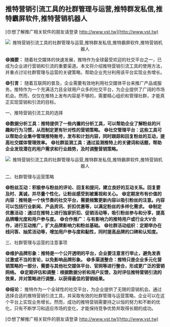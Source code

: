 ## **推特营销引流工具的社群管理与运营,推特群发私信,推特霸屏软件,推特营销机器人**

[😍想了解推广相关软件的朋友请登录 http://www.vst.tw](http://www.vst.tw)

 <center><img src="https://vst.tw/MP4/tuiguang/png/6.png" alt="推特营销引流工具的社群管理与运营,推特群发私信,推特霸屏软件,推特营销机器人"></center>

**😄摘要：**
随着社交媒体的快速发展，推特作为全球最受欢迎的社交平台之一，已成为企业进行营销和引流的重要渠道。本文将介绍推特营销引流工具的使用方法，并重点讨论社群管理与运营的关键策略，帮助企业充分利用该平台实现业务增长。

**😄引言：**
随着互联网的普及，企业需要有效地利用社交媒体平台来推广产品或服务。推特作为一个充满活力且全球用户众多的社交平台，为企业提供了广阔的市场机会。然而，仅仅在推特上发布内容是不够的，需要精心组织和管理社群，才能真正实现营销和引流的目标。

一、推特营销引流工具的选择

**😄数据分析工具：推特提供了一些内置的分析工具，可以帮助企业了解粉丝的兴趣和行为习惯，从而制定更有针对性的营销策略。**
**😄社交管理平台：这些工具可以帮助企业集中管理推特账号，发布和计划内容，同时跟踪和回复粉丝的互动，提高社交媒体管理效率。**
**😄社群监测工具：通过监测推特上的关键词和话题，帮助企业发现潜在的用户需求和行业趋势，及时调整营销策略。**

 <center><img src="https://vst.tw/MP4/tuiguang/png/8.png" alt="推特营销引流工具的社群管理与运营,推特群发私信,推特霸屏软件,推特营销机器人"></center>

二、社群管理与运营策略

**😄粉丝互动：积极参与粉丝的评论、回复和提问，建立良好的互动关系。回复要及时、真诚，并尽量个性化，让粉丝感受到被重视和关心。**
**😄定期发布有价值的内容：推特是一个快节奏的社交平台，需要频繁更新内容以吸引粉丝的注意。内容可以包括行业新闻、产品资讯、折扣优惠等，以满足粉丝的多样化需求。**
**😄制定优惠活动：通过在推特上进行独家折扣、促销活动等，吸引粉丝参与和分享，提高品牌曝光度和用户参与度。**
**😄合作推广：与有影响力的推特用户或行业大V合作，进行互动推广，扩大品牌影响力和粉丝基础。**
**😄社群活动组织：定期举办在线问答、抽奖活动等，增加用户参与度和黏性，同时提高品牌的口碑和认知度。**

三、社群管理与运营的注意事项

**😄维护品牌形象：推特是一个公开透明的平台，企业要注意言行举止，避免发表过激或不当的言论，以免影响品牌形象。**
**😄多渠道整合：推特只是企业多元化营销策略的一部分，需要与其他社交媒体平台、官网等进行整合，形成更广泛的营销网络。**
**😄定期评估和调整：根据数据分析和用户反馈，及时评估推特营销引流的效果，并对策略进行调整，以获得最佳的营销结果。**

**😄结论：**
推特作为一个全球性的社交平台，为企业提供了无限的营销机会。通过选择合适的推特营销引流工具，并采取有效的社群管理与运营策略，企业可以在这个平台上实现业务增长。然而，成功的推特营销需要持之以恒的努力和不断的优化，只有不断学习和适应市场的变化，才能保持竞争优势并取得长期的成功。

[😍想了解推广相关软件的朋友请登录 http://www.vst.tw](http://www.vst.tw)



